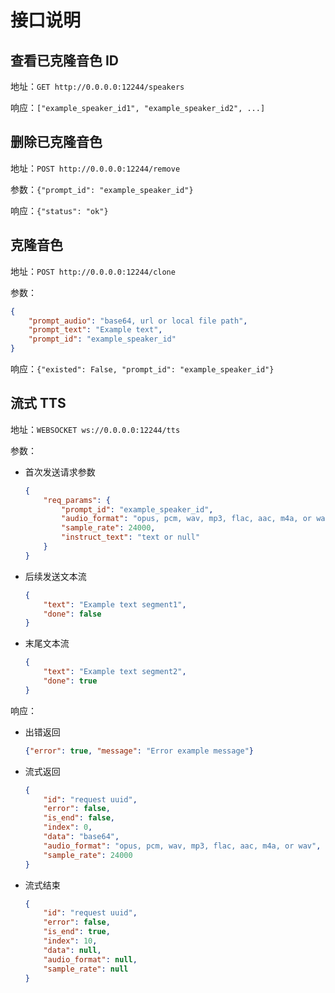 # 接口说明


## 查看已克隆音色 ID

地址：`GET http://0.0.0.0:12244/speakers`

响应：`["example_speaker_id1", "example_speaker_id2", ...]`


## 删除已克隆音色

地址：`POST http://0.0.0.0:12244/remove`

参数：`{"prompt_id": "example_speaker_id"}`

响应：`{"status": "ok"}`


## 克隆音色

地址：`POST http://0.0.0.0:12244/clone`

参数：

```json
{
    "prompt_audio": "base64, url or local file path",
    "prompt_text": "Example text",
    "prompt_id": "example_speaker_id"
}
```

响应：`{"existed": False, "prompt_id": "example_speaker_id"}`


## 流式 TTS

地址：`WEBSOCKET ws://0.0.0.0:12244/tts`

参数：

- 首次发送请求参数

    ```json
    {
        "req_params": {
            "prompt_id": "example_speaker_id",
            "audio_format": "opus, pcm, wav, mp3, flac, aac, m4a, or wav, default wav",
            "sample_rate": 24000,
            "instruct_text": "text or null"
        }
    }
    ```

- 后续发送文本流

    ```json
    {
        "text": "Example text segment1",
        "done": false
    }
    ```

- 末尾文本流

    ```json
    {
        "text": "Example text segment2",
        "done": true
    }
    ```

响应：

- 出错返回

    ```json
    {"error": true, "message": "Error example message"}
    ```

- 流式返回

    ```json
    {
        "id": "request uuid",
        "error": false,
        "is_end": false,
        "index": 0,
        "data": "base64",
        "audio_format": "opus, pcm, wav, mp3, flac, aac, m4a, or wav",
        "sample_rate": 24000
    }
    ```

- 流式结束

    ```json
    {
        "id": "request uuid",
        "error": false,
        "is_end": true,
        "index": 10,
        "data": null,
        "audio_format": null,
        "sample_rate": null
    }
    ```
